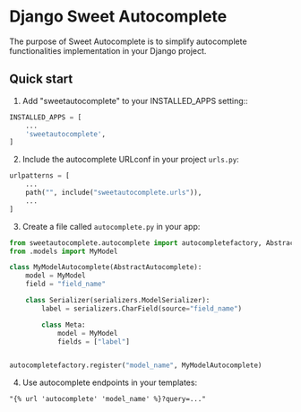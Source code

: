 Django Sweet Autocomplete
=====

The purpose of Sweet Autocomplete is to simplify autocomplete
functionalities implementation in your Django project.

Quick start
-----------

1. Add "sweetautocomplete" to your INSTALLED_APPS setting::
```python
INSTALLED_APPS = [
    ...
    'sweetautocomplete',
]
```

2. Include the autocomplete URLconf in your project `urls.py`:
```python
urlpatterns = [
    ...
    path("", include("sweetautocomplete.urls")),
    ...
]

```

3. Create a file called `autocomplete.py` in your app:
```python
from sweetautocomplete.autocomplete import autocompletefactory, AbstractAutocomplete
from .models import MyModel

class MyModelAutocomplete(AbstractAutocomplete):
    model = MyModel
    field = "field_name"

    class Serializer(serializers.ModelSerializer):
        label = serializers.CharField(source="field_name")

        class Meta:
            model = MyModel
            fields = ["label"]


autocompletefactory.register("model_name", MyModelAutocomplete)
```

4. Use autocomplete endpoints in your templates:
```html
"{% url 'autocomplete' 'model_name' %}?query=..."
```

